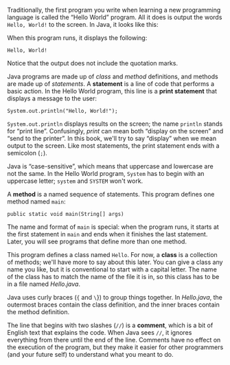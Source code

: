 Traditionally, the first program you write when learning a new programming language is called the “Hello World” program. All it does is output the words `Hello, World!` to the screen. In Java, it looks like this:





When this program runs, it displays the following:

```code
Hello, World!
```

Notice that the output does not include the quotation marks.




Java programs are made up of *class* and *method* definitions, and methods are made up of *statements*. A **statement** is a line of code that performs a basic action. In the Hello World program, this line is a **print statement** that displays a message to the user:

```code
System.out.println("Hello, World!");
```


`System.out.println` displays results on the screen; the name `println` stands for “print line”. Confusingly, *print* can mean both “display on the screen” and “send to the printer”. In this book, we'll try to say “display” when we mean output to the screen. Like most statements, the print statement ends with a semicolon (`;`).


Java is “case-sensitive”, which means that uppercase and lowercase are not the same. In the Hello World program, `System` has to begin with an uppercase letter; `system` and `SYSTEM` won't work.


A **method** is a named sequence of statements. This program defines one method named `main`:

```code
public static void main(String[] args)
```


The name and format of `main` is special: when the program runs, it starts at the first statement in `main` and ends when it finishes the last statement. Later, you will see programs that define more than one method.


This program defines a class named `Hello`. For now, a **class** is a collection of methods; we'll have more to say about this later. You can give a class any name you like, but it is conventional to start with a capital letter. The name of the class has to match the name of the file it is in, so this class has to be in a file named *Hello.java*.


Java uses curly braces (`{` and `\`}) to group things together. In *Hello.java*, the outermost braces contain the class definition, and the inner braces contain the method definition.


The line that begins with two slashes (`//`) is a **comment**, which is a bit of English text that explains the code. When Java sees `//`, it ignores everything from there until the end of the line. Comments have no effect on the execution of the program, but they make it easier for other programmers (and your future self) to understand what you meant to do.